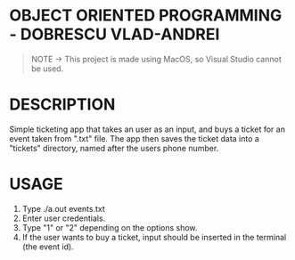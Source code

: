 # OBJECT ORIENTED PROGRAMMING - DOBRESCU VLAD-ANDREI

> NOTE -> This project is made using MacOS, so Visual Studio cannot be used.

# DESCRIPTION
Simple ticketing app that takes an user as an input, and buys a ticket for an event taken from ".txt" file.
The app then saves the ticket data into a "tickets" directory, named after the users phone number.

# USAGE
1. Type ./a.out events.txt
2. Enter user credentials.
3. Type "1" or "2" depending on the options show.
4. If the user wants to buy a ticket, input should be inserted in the terminal (the event id).